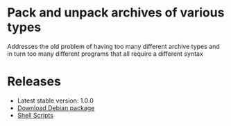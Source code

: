 Pack and unpack archives of various types
=========================
Addresses the old problem of having too many different archive types and in turn too many different programs that all require a different syntax

Releases
=========================
* Latest stable version: 1.0.0
 * [Download Debian package](https://github.com/Treehopper/unpack.sh/releases/download/1.0.0/unpack_sh-1.0-1.deb)
 * [Shell Scripts](https://github.com/Treehopper/unpack.sh/tree/1.0.0)
